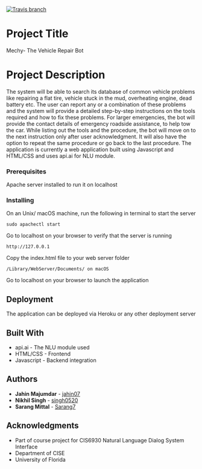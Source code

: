 [![Travis branch](https://img.shields.io/travis/libopenstorage/gossip/master.svg)](https://travis-ci.org/libopenstorage/gossip)

# Project Title

Mechy- The Vehicle Repair Bot

# Project Description

The system will be able to search its database of common vehicle problems like repairing a flat tire, vehicle stuck in the mud, overheating engine, dead battery etc. The user can report any or a combination of these problems and the system will provide a detailed step-by-step instructions on the tools required and how to fix these problems. For larger emergencies, the bot will provide the contact details of emergency roadside assistance, to help tow the car. While listing out the tools and the procedure, the bot will move on to the next instruction only after user acknowledgment. It will also have the option to repeat the same procedure or go back to the last procedure. 
The application is currently a web application built using Javascript and HTML/CSS and uses api.ai for NLU module.

### Prerequisites

Apache server installed to run it on localhost


### Installing

On an Unix/ macOS machine, run the following in terminal to start the server

```
sudo apachectl start
```

Go to localhost on your browser to verify that the server is running

```
http://127.0.0.1
```

Copy the index.html file to your web server folder

```
/Library/WebServer/Documents/ on macOS
```

Go to localhost on your browser to launch the application


## Deployment

The application can be deployed via Heroku or any other deployment server

## Built With

* api.ai - The NLU module used
* HTML/CSS - Frontend
* Javascript - Backend integration

## Authors

* **Jahin Majumdar** - [jahin07](https://github.com/jahin07)
* **Nikhil Singh** - [singh0520](https://github.com/singh0520)
* **Sarang Mittal** - [Sarang7](https://github.com/Sarang7)

## Acknowledgments

* Part of course project for CIS6930 Natural Language Dialog System Interface
* Department of CISE
* University of Florida

